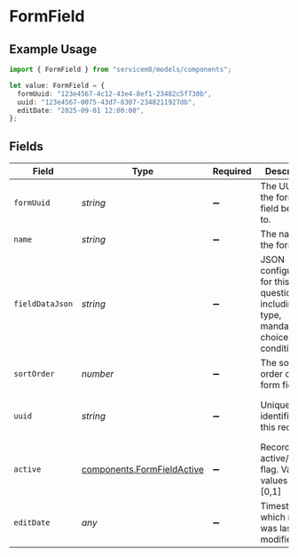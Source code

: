 # FormField

## Example Usage

```typescript
import { FormField } from "servicem8/models/components";

let value: FormField = {
  formUuid: "123e4567-4c12-43e4-8ef1-23482c5f730b",
  uuid: "123e4567-0075-43d7-8307-2348211927db",
  editDate: "2025-09-01 12:00:00",
};
```

## Fields

| Field                                                                                    | Type                                                                                     | Required                                                                                 | Description                                                                              | Example                                                                                  |
| ---------------------------------------------------------------------------------------- | ---------------------------------------------------------------------------------------- | ---------------------------------------------------------------------------------------- | ---------------------------------------------------------------------------------------- | ---------------------------------------------------------------------------------------- |
| `formUuid`                                                                               | *string*                                                                                 | :heavy_minus_sign:                                                                       | The UUID of the form this field belongs to.                                              | 123e4567-4c12-43e4-8ef1-23482c5f730b                                                     |
| `name`                                                                                   | *string*                                                                                 | :heavy_minus_sign:                                                                       | The name of the form field.                                                              |                                                                                          |
| `fieldDataJson`                                                                          | *string*                                                                                 | :heavy_minus_sign:                                                                       | JSON configuration for this question, including type, mandatory, choices and conditions. |                                                                                          |
| `sortOrder`                                                                              | *number*                                                                                 | :heavy_minus_sign:                                                                       | The sort order of the form field.                                                        |                                                                                          |
| `uuid`                                                                                   | *string*                                                                                 | :heavy_minus_sign:                                                                       | Unique identifier for this record                                                        | 123e4567-0075-43d7-8307-2348211927db                                                     |
| `active`                                                                                 | [components.FormFieldActive](../../models/components/formfieldactive.md)                 | :heavy_minus_sign:                                                                       | Record active/deleted flag.  Valid values are [0,1]                                      |                                                                                          |
| `editDate`                                                                               | *any*                                                                                    | :heavy_minus_sign:                                                                       | Timestamp at which record was last modified                                              | 2025-09-01 12:00:00                                                                      |